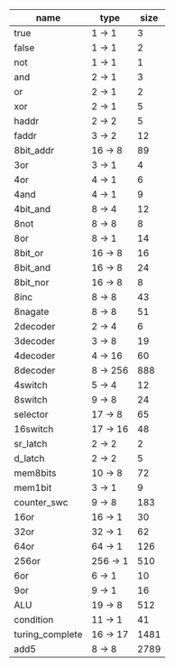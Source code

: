 | name | type | size |
| -- | -- | -- |
| true | 1 -> 1 | 3 |
| false | 1 -> 1 | 2 |
| not | 1 -> 1 | 1 |
| and | 2 -> 1 | 3 |
| or | 2 -> 1 | 2 |
| xor | 2 -> 1 | 5 |
| haddr | 2 -> 2 | 5 |
| faddr | 3 -> 2 | 12 |
| 8bit_addr | 16 -> 8 | 89 |
| 3or | 3 -> 1 | 4 |
| 4or | 4 -> 1 | 6 |
| 4and | 4 -> 1 | 9 |
| 4bit_and | 8 -> 4 | 12 |
| 8not | 8 -> 8 | 8 |
| 8or | 8 -> 1 | 14 |
| 8bit_or | 16 -> 8 | 16 |
| 8bit_and | 16 -> 8 | 24 |
| 8bit_nor | 16 -> 8 | 8 |
| 8inc | 8 -> 8 | 43 |
| 8nagate | 8 -> 8 | 51 |
| 2decoder | 2 -> 4 | 6 |
| 3decoder | 3 -> 8 | 19 |
| 4decoder | 4 -> 16 | 60 |
| 8decoder | 8 -> 256 | 888 |
| 4switch | 5 -> 4 | 12 |
| 8switch | 9 -> 8 | 24 |
| selector | 17 -> 8 | 65 |
| 16switch | 17 -> 16 | 48 |
| sr_latch | 2 -> 2 | 2 |
| d_latch | 2 -> 2 | 5 |
| mem8bits | 10 -> 8 | 72 |
| mem1bit | 3 -> 1 | 9 |
| counter_swc | 9 -> 8 | 183 |
| 16or | 16 -> 1 | 30 |
| 32or | 32 -> 1 | 62 |
| 64or | 64 -> 1 | 126 |
| 256or | 256 -> 1 | 510 |
| 6or | 6 -> 1 | 10 |
| 9or | 9 -> 1 | 16 |
| ALU | 19 -> 8 | 512 |
| condition | 11 -> 1 | 41 |
| turing_complete | 16 -> 17 | 1481 |
| add5 | 8 -> 8 | 2789 |